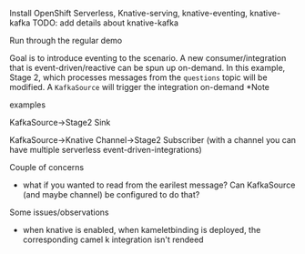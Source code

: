 Install OpenShift Serverless, Knative-serving, knative-eventing, knative-kafka
TODO: add details about knative-kafka

Run through the regular demo

Goal is to introduce eventing to the scenario. A new consumer/integration that is event-driven/reactive can be spun up on-demand. In this example, Stage 2, which processes messages from the `questions` topic will be modified. A `KafkaSource` will trigger the integration on-demand
*Note 

examples

KafkaSource->Stage2 Sink

KafkaSource->Knative Channel->Stage2 Subscriber (with a channel you can have multiple serverless event-driven-integrations)


Couple of concerns
- what if you wanted to read from the earilest message? Can KafkaSource (and maybe channel) be configured to do that?


Some issues/observations
- when knative is enabled, when kameletbinding is deployed, the corresponding camel k integration isn't rendeed
